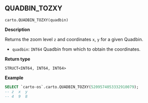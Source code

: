 ## QUADBIN_TOZXY

```sql:signature
carto.QUADBIN_TOZXY(quadbin)
```

**Description**

Returns the zoom level `z` and coordinates `x`, `y` for a given Quadbin.

* `quadbin`: `INT64` Quadbin from which to obtain the coordinates.

**Return type**

`STRUCT<INT64, INT64, INT64>`


**Example**


```sql
SELECT `carto-os`.carto.QUADBIN_TOZXY(5209574053332910079);
-- z  x  y
-- 4  9  8
```